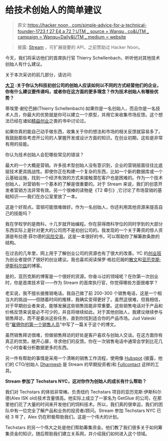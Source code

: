 # 给技术创始人的简单建议

> 原文:[https://hacker noon . com/simple-advice-for-a-technical-founder-1723 f 27 E4 a 72？UTM _ source = Wanqu . co&UTM _ campaign = Wanqu+Daily&UTM _ medium = website](https://hackernoon.com/simple-advice-for-a-technical-founder-1723f27e4a72?utm_source=wanqu.co&utm_campaign=Wanqu+Daily&utm_medium=website)

> 披露: [Stream](https://goo.gl/LxzcfX?ref=hackernoon.com) ，可扩展提要的 API，之前赞助过 Hacker Noon。

今天，我们将采访他们的首席执行官 Thierry Schellenbach，听听他对其他技术创始人有什么建议。

关于本次采访的前几部分，请访问:

[**大卫**](https://medium.com/u/7f91547ce9c9?ref=hackernoon.com) **:关于你认为科技初创公司的创始人应该如何以不同的方式经营他们的企业，你有什么建议要传递吗，或者你在这方面的更多理念？作为技术创始人有哪些优势？**

蒂埃里·谢伦巴赫(Thierry Schellenbach):如果你是一名创始人，而且你是一名技术人员，你最大的优势就是你可以建立一个原型，并用它来收集市场反馈。这个想法已经在诸如[精益创业](https://www.amazon.com/Lean-Startup-Entrepreneurs-Continuous-Innovation/dp/0307887898?ref=hackernoon.com)之类的书中讨论过。

如果你真的能自己动手做东西，收集关于你的想法和市场的相关反馈就容易多了。我鼓励那些考虑开公司的人掌握开发或设计方面的知识。在创业初期，这些是非常有用的技能。

你认为技术创始人会犯哪些常见的错误？

最大的一个大概是营销。许多技术型创始人没有意识到，企业的营销层面往往比底层技术更具挑战性。即使你正在构建一个复杂的东西，比如一个新的数据库或一个云基础设施，找到一个经济有效的方式来接触潜在客户也是困难的。作为一个技术创始人，对营销有一个基本的了解是很重要的。对于 Stream 来说，我们的创意开发者营销方法非常有效。另一个很棒的读物是《T2 牵引》,它讨论了市场营销的基础知识——我们在办公室里放了一本。

这是个好观点。营销可能很难做好。作为一名创始人，你还利用其他资源来提高自己的技能吗？

我在学校学的是商科，十几岁就开始编程。你在获得商科学位的同时学到的大部分东西实际上是针对更大的公司而不是初创公司的。我发现的一个关于筹资的惊人资源是布拉德·菲尔德的[风险交易](https://www.amazon.com/Venture-Deals-Smarter-Lawyer-Capitalist/dp/1119259754/ref=pd_lpo_sbs_14_img_0?_encoding=UTF8&psc=1&refRID=5VF78BW5WFHA8K4ND1R2&ref=hackernoon.com)。这是一本很好的书，可以帮助你了解筹款条款的结构。

在过去的几年里，网上用于了解创业公司的资源也有了很大的改善。YC 的[创业班](http://startupclass.samaltman.com/?ref=hackernoon.com)为创业者提供了很好的创业建议。我也喜欢阅读保罗·格拉厄姆的[散文](http://www.paulgraham.com/articles.html?ref=hackernoon.com)和[亚历克斯·伊斯科尔兹](https://alexiskold.net/?ref=hackernoon.com)的博客。

是的，亚历克斯的博客是一个很好的资源。你奋斗过的领域呢？在你第一次创业时，你是首席技术官——作为 Stream 的首席执行官，你觉得哪些方面很难学？

老实说，我不擅长接推销电话。我自己做了前 200-300 个销售电话，这是一个相当大的挑战——但随着时间的推移，我确实变得更好了。虽然这很难，但我相信，对于早期创业者来说，能够发展这些销售技能非常重要。这些销售电话对于产品和价格反馈来说是必不可少的，并且将继续如此。对于其他创始人，我建议继续参与销售拜访，而不是委派这些任务，直到你找到适合你的产品市场。Jud Valeski 在“[雇佣你的第一个销售人员](http://one.valeski.org/2014/07/hiring-your-first-sales-guy.html?ref=hackernoon.com)”中写了一篇关于这个的博文。

虽然销售拜访很难，但做销售拜访的好处是客户喜欢与创始人交谈。在这方面你有真正的优势。敞开心扉，寻求他们的反馈。你在一次销售电话中通常会学到比花几个小时查看分析数据更多的东西。

另一件有帮助的事情是采用一个清晰的销售工作流程，使用像 [Hubspot](http://www.hubspot.com/?ref=hackernoon.com) (披露，他们的 CTO/创始人 [Dharmesh](https://twitter.com/dharmesh?ref=hackernoon.com) 是 Stream 的早期投资者)和 [Fullcontact](https://www.fullcontact.com/?ref=hackernoon.com) 这样的工具。

**Stream 参加了 Techstars NYC，这对你作为创始人的成长有什么帮助？**

我们对 Techstars 的体验非常棒。负责纽约 Techstars 项目的亚历克斯·伊斯科尔德(Alex ISK old)技术含量很高。他实际上成立了一家名为 GetGlue 的公司，在那里他们花了大量的时间来开发他们的饲料技术。所以，我们真的很幸运，我们的团队中有一位完全了解产品和业务的投资者/顾问。Stream 参加 Techstars NYC 已经 3 年了，Alex 仍在积极帮助我们。这是一个伟大的计划。

Techstars 的另一个伟大之处是他们帮助筹集资金。他们教了我们很多关于如何筹集资金的知识，随后帮助我们建立关系网，并介绍我们如何进入这个领域。